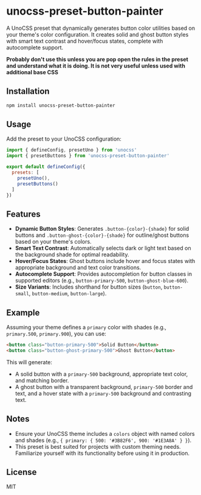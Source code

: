 # unocss-preset-button-painter

A UnoCSS preset that dynamically generates button color utilities based on your theme's color configuration. It creates solid and ghost button styles with smart text contrast and hover/focus states, complete with autocomplete support.

**Probably don't use this unless you are pop open the rules in the preset and understand what it is doing. It is not very useful unless used with additional base CSS**

## Installation

```bash
npm install unocss-preset-button-painter
```

## Usage

Add the preset to your UnoCSS configuration:

```js
import { defineConfig, presetUno } from 'unocss'
import { presetButtons } from 'unocss-preset-button-painter'

export default defineConfig({
  presets: [
    presetUno(),
    presetButtons()
  ]
})
```

## Features

- **Dynamic Button Styles**: Generates `.button-{color}-{shade}` for solid buttons and `.button-ghost-{color}-{shade}` for outline/ghost buttons based on your theme's colors.
- **Smart Text Contrast**: Automatically selects dark or light text based on the background shade for optimal readability.
- **Hover/Focus States**: Ghost buttons include hover and focus states with appropriate background and text color transitions.
- **Autocomplete Support**: Provides autocompletion for button classes in supported editors (e.g., `button-primary-500`, `button-ghost-blue-600`).
- **Size Variants**: Includes shorthand for button sizes (`button`, `button-small`, `button-medium`, `button-large`).

## Example

Assuming your theme defines a `primary` color with shades (e.g., `primary.500`, `primary.900`), you can use:

```html
<button class="button-primary-500">Solid Button</button>
<button class="button-ghost-primary-500">Ghost Button</button>
```

This will generate:
- A solid button with a `primary-500` background, appropriate text color, and matching border.
- A ghost button with a transparent background, `primary-500` border and text, and a hover state with a `primary-500` background and contrasting text.

## Notes

- Ensure your UnoCSS theme includes a `colors` object with named colors and shades (e.g., `{ primary: { 500: '#3B82F6', 900: '#1E3A8A' } }`).
- This preset is best suited for projects with custom theming needs. Familiarize yourself with its functionality before using it in production.

## License

MIT
